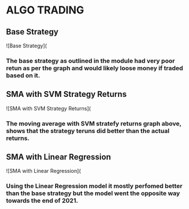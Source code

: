 # ALGO TRADING


## Base Strategy

![Base Strategy](

### The base strategy as outlined in the module had very poor retun as per the graph and would likely loose money if traded based on it.




## SMA with SVM Strategy Returns

![SMA with SVM Strategy Returns](

### The moving average with SVM stratefy returns graph above, shows that the strategy teruns did better than the actual returns.


## SMA with Linear Regression

![SMA with Linear Regression](

### Using the Linear Regression model it mostly perfomed better than the base strategy but the model went the opposite way towards the end of 2021.
